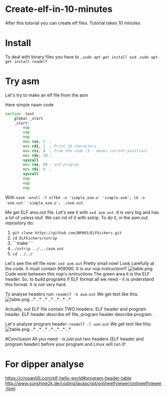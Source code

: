 # Create-elf-in-10-minutes
After this tutorial you can create elf files. Tutorial takes 10 minutes

# Install
To deal with binary files you have to
..*```sudo apt-get install xxd```
..*```sudo apt-get install readelf```

# Try asm
Let's try to make an elf file from the asm

Here simple nasm code
```asm
section .text
    global _start
    _start:
        nop
        nop
        nop
        mov rax, 1  ;
        mov rdi, 1  ; Print 10 characters
        mov rsi, $  ; From the code ($ - means current position)
        mov rdx, 10 ;
        syscall
        mov rax, 60 ; end program
        mov rdi, 0  ;
        syscall
        nop
        nop
        nop
```
With ```nasm -w+all -f elf64 -o 'simple_asm.o' 'simple.asm'; ld -o 'asm.out' 'simple_asm.o'; ./asm.out```.

Me get ELF ams.out file. Let's see it with ```xxd asm.out```.
It is very big and has a lot of usless stuf. We can rid of it with sstrip. To do it, in the asm.out repository do:
1. ```git clone https://github.com/BR903/ELFkickers.git```
2. ```cd ELFkickers/sstrip```
3. ```make````
4. ```./sstrip ../.../asm.out```
5. ```cd ../../```

Let's see the elf file now:  ```xxd asm.out```
Pretty small now! Look carefully at the code. It must contain 909090. It is our nop instruction!!!
![table.png](OptimizationPictures/table.png)
Code exist between this nop's isntructions
The green area it is the ELF header. So, to build programs if ELF format all we need - it is understand this format. It is not very hard.

To analyse headers run: ```readelf -h asm.out```
We get text like this:
![table.png](OptimizationPictures/table.png)
..*
..*
..*
..*
..*
..*
..*

Actually, out ELF file contain TWO headers. ELF header and program header. ELF header describe elf file, program header describe program.

Let's analyse program header:
```readelf -l asm.out```
We get text like this:
![table.png](OptimizationPictures/table.png)
..*
..*
..*
..*
..*
..*
..*

#Conclusion
All you need - is just put two headers (ELF header and program header) before your program and Linux will run it!

# For dipper analyse
https://cirosantilli.com/elf-hello-world#program-header-table
http://www.sunshine2k.de/coding/javascript/onlineelfviewer/onlineelfviewer.html
